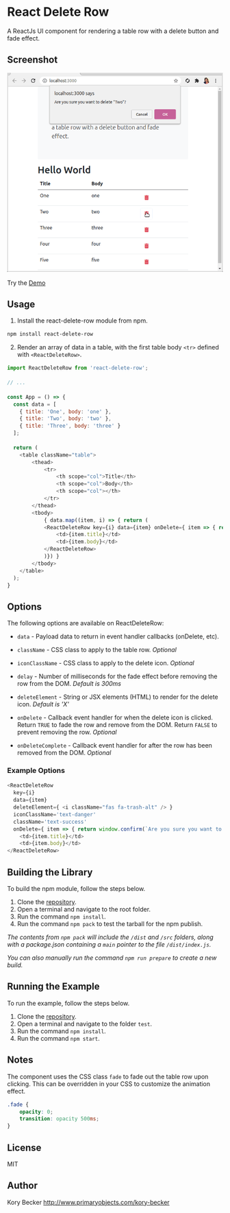 React Delete Row
================

A ReactJs UI component for rendering a table row with a delete button and fade effect.

## Screenshot

![ReactJs component for deleting a row in a table with a fade effect.](https://raw.githubusercontent.com/primaryobjects/react-delete-row/master/screenshot.gif)

Try the [Demo](https://plnkr.co/edit/VwDltPC0SW90lCHx?preview)

## Usage

1. Install the react-delete-row module from npm.

```bash
npm install react-delete-row
```

2. Render an array of data in a table, with the first table body `<tr>` defined with `<ReactDeleteRow>`.

```js
import ReactDeleteRow from 'react-delete-row';

// ...

const App = () => {
  const data = [
    { title: 'One', body: 'one' },
    { title: 'Two', body: 'two' },
    { title: 'Three', body: 'three' }
  ];

  return (
    <table className="table">
        <thead>
            <tr>
                <th scope="col">Title</th>
                <th scope="col">Body</th>
                <th scope="col"></th>
            </tr>
        </thead>
        <tbody>
            { data.map((item, i) => { return (
            <ReactDeleteRow key={i} data={item} onDelete={ item => { return window.confirm(`Are you sure?`) }}>
                <td>{item.title}</td>
                <td>{item.body}</td>
            </ReactDeleteRow>
            )}) }
        </tbody>
    </table>
  );
}
```

## Options

The following options are available on ReactDeleteRow:

- `data` - Payload data to return in event handler callbacks (onDelete, etc).

- `className` - CSS class to apply to the table row. *Optional*

- `iconClassName` - CSS class to apply to the delete icon. *Optional*

- `delay` - Number of milliseconds for the fade effect before removing the row from the DOM. *Default is 300ms*

- `deleteElement` - String or JSX elements (HTML) to render for the delete icon. *Default is 'X'*

- `onDelete` - Callback event handler for when the delete icon is clicked. Return `TRUE` to fade the row and remove from the DOM. Return `FALSE` to prevent removing the row. *Optional*

- `onDeleteComplete` - Callback event handler for after the row has been removed from the DOM. *Optional*

### Example Options

```js
<ReactDeleteRow
  key={i}
  data={item}
  deleteElement={ <i className="fas fa-trash-alt" /> }
  iconClassName='text-danger'
  className='text-success'
  onDelete={ item => { return window.confirm(`Are you sure you want to delete "${item.title}"?`) }}>
    <td>{item.title}</td>
    <td>{item.body}</td>
</ReactDeleteRow>
```

## Building the Library

To build the npm module, follow the steps below.

1. Clone the [repository](https://github.com/primaryobjects/react-delete-row).
2. Open a terminal and navigate to the root folder.
3. Run the command `npm install`.
4. Run the command `npm pack` to test the tarball for the npm publish.

*The contents from `npm pack` will include the `/dist` and `/src` folders, along with a package.json containing a `main` pointer to the file `/dist/index.js`.*

*You can also manually run the command `npm run prepare` to create a new build.*

## Running the Example

To run the example, follow the steps below.

1. Clone the [repository](https://github.com/primaryobjects/react-delete-row).
2. Open a terminal and navigate to the folder `test`.
3. Run the command `npm install`.
4. Run the command `npm start`.

## Notes

The component uses the CSS class `fade` to fade out the table row upon clicking. This can be overridden in your CSS to customize the animation effect.

```css
.fade {
    opacity: 0;
    transition: opacity 500ms;
}
```

## License

MIT

## Author

Kory Becker http://www.primaryobjects.com/kory-becker
